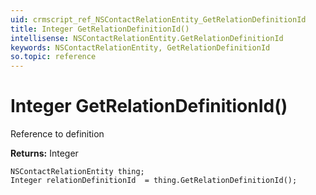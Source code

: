 ```yaml
---
uid: crmscript_ref_NSContactRelationEntity_GetRelationDefinitionId
title: Integer GetRelationDefinitionId()
intellisense: NSContactRelationEntity.GetRelationDefinitionId
keywords: NSContactRelationEntity, GetRelationDefinitionId
so.topic: reference
---
```


# Integer GetRelationDefinitionId()

Reference to definition

**Returns:** Integer

```crmscript
NSContactRelationEntity thing;
Integer relationDefinitionId  = thing.GetRelationDefinitionId();
```

